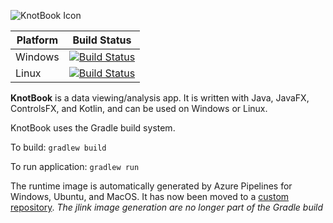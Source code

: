 ![KnotBook Icon](tools/assets/knot-small.png)

|Platform|Build Status|
|----|----|
|Windows|[![Build Status](https://dev.azure.com/yuliu2016/knotbook/_apis/build/status/yuliu2016.knotbook?branchName=master&jobName=Windows)](https://dev.azure.com/yuliu2016/knotbook/_build/latest?definitionId=1&branchName=master)|
|Linux|[![Build Status](https://dev.azure.com/yuliu2016/knotbook/_apis/build/status/yuliu2016.knotbook?branchName=master&jobName=Linux)](https://dev.azure.com/yuliu2016/knotbook/_build/latest?definitionId=1&branchName=master)|

**KnotBook** is a data viewing/analysis app.
It is written with Java, JavaFX, ControlsFX, and Kotlin, and can be used on Windows or Linux.

KnotBook uses the Gradle build system.

To build: `gradlew build`

To run application: `gradlew run`

The runtime image is automatically generated by Azure Pipelines for Windows, Ubuntu,
and MacOS. It has now been moved to a [custom repository](https://github.com/yuliu2016/knotbook-image).
*The jlink image generation are no longer part of the Gradle build*